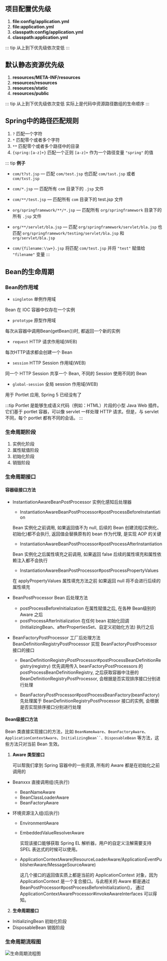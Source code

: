 ## 项目配置优先级
1. **file:config/application.yml**
2. **file:application.yml**
3. **classpath:config/application.yml**
4. **classpath:application.yml**

::: tip
从上到下优先级依次变低
::: 

## 默认静态资源优先级
1. **resources/META-INF/resources**
2. **resources/resources**
3. **resources/static**
4. **resources/public**

::: tip
从上到下优先级依次变低
实际上是代码中资源路径数组的生命顺序
::: 

## Spring中的路径匹配规则

1. `?` 匹配一个字符
2. `*` 匹配零个或者多个字符
3. `**` 匹配零个或者多个路径中的目录
4. `{spring:[a-z]+}` 匹配一个正则 `[a-z]+` 作为一个路径变量 `"spring"` 的值

::: tip
**例子**

* `com/t?st.jsp` — 匹配 `com/test.jsp` 也匹配 `com/tast.jsp` 或者 `com/txst.jsp`

* `com/*.jsp` — 匹配所有 `com` 目录下的 `.jsp` 文件

* `com/**/test.jsp` — 匹配所有 `com` 目录下的 test.jsp 文件

* `org/springframework/**/*.jsp` — 匹配所有 `org/springframework` 目录下的所有 `.jsp` 文件

* `org/**/servlet/bla.jsp` — 匹配 `org/springframework/servlet/bla.jsp` 也匹配 `org/springframework/testing/servlet/bla.jsp` 和 `org/servlet/bla.jsp`

* `com/{filename:\\w+}.jsp` 将匹配 `com/test.jsp` 并将 `"test"` 赋值给 `"filename"` 变量
::: 

## Bean的生命周期

### Bean的作用域
* `singleton` 单例作用域

Bean 在 IOC 容器中仅存在一个实例

* `prototype` 原型作用域

每次从容器中调用Bean(getBean())时, 都返回一个新的实例

* `request` HTTP 请求作用域(WEB)

每次HTTP请求都会创建一个 Bean

* `session` HTTP Session 作用域(WEB)    

同一个 HTTP Session 共享一个 Bean, 不同的 Session 使用不同的 Bean

* `global-session` 全局 session 作用域(WEB)   

用于 Portlet 应用, Spring 5 已经没有了

:::tip
Portlet 是能够生成语义代码（例如：HTML）片段的小型 Java Web 插件。它们基于 portlet 容器，可以像 servlet 一样处理 HTTP 请求。但是，与 servlet 不同，每个 portlet 都有不同的会话。
:::

### 生命周期阶段
1. 实例化阶段
2. 属性赋值阶段
3. 初始化阶段
4. 销毁阶段

### 生命周期接口

#### 容器级接口方法
* InstantiationAwareBeanPostProcessor 实例化感知后处理器
  - InstantiationAwareBeanPostProcessor#postProcessBeforeInstantiation 
  
  Bean 实例化之前调用, 如果返回值不为 null, 后续的 Bean 创建流程(实例化、初始化)都不会执行, 返回值会替换原有的 bean 作为代理, 是实现 AOP 的关键

  - InstantiationAwareBeanPostProcessor#postProcessAfterInstantiation

  Bean 实例化之后属性填充之前调用, 如果返回 false 后续的属性填充和属性依赖注入都不会执行

  - InstantiationAwareBeanPostProcessor#postProcessPropertyValues

  在 applyPropertyValues 属性填充方法之前 如果返回 null 将不会进行后续的属性填充

* BeanPostProcessor Bean 后处理方法
  - postProcessBeforeInitialization 在属性赋值之后, 在各种 Bean级别的 Aware 之后
  - postProcessAfterInitialization 在任何 bean 初始化回调(InitializingBean、afterPropertiesSet、自定义初始化方法) 执行之后

* BeanFactoryPostProcessor 工厂后处理方法
BeanDefinitionRegistryPostProcessor 实现 BeanFactoryPostProcessor 接口的接口

  - BeanDefinitionRegistryPostProcessor#postProcessBeanDefinitionRegistry(registry) 优先调用传入 beanFactoryPostProcessors 的 postProcessBeanDefinitionRegistry, 之后获取容器中注册的 BeanDefinitionRegistryPostProcessor, 会根据是否实现排序接口分别进行处理

  - BeanFactoryPostProcessor#postProcessBeanFactory(beanFactory) 先处理属于 BeanDefinitionRegistryPostProcessor 接口的实例, 会根据是否实现排序接口分别进行处理

#### Bean级接口方法
Bean 类直接实现接口的方法，比如 `BeanNameAware`、`BeanFactoryAware`、`ApplicationContextAware`、`InitializingBean``、DisposableBean` 等方法，这些方法只对当前 Bean 生效。

1. **Aware 类型接口**
    
    可以帮我们拿到 Spring 容器中的一些资源, 所有的 Aware 都是在初始化之前调用的

  * Beanxxx 直接调用组(先执行)
    - BeanNameAware
    - BeanClassLoaderAware
    - BeanFactoryAware 
      
  * 环境资源注入组(后执行)

    - EnvironmentAware
    - EmbeddedValueResolverAware 
    
      实现该接口能够获取 Spring EL 解析器，用户的自定义注解需要支持 SPEL 表达式的时候可以使用。

    - ApplicationContextAware(ResourceLoaderAware/ApplicationEventPublisherAware/MessageSourceAware)
    
      这几个接口的返回值实质上都是当前的 ApplicationContext 对象，因为 ApplicationContext 是一个复合接口。与此相关的 Aware 都是通过BeanPostProcessor#postProcessBeforeInitialization()， 通过 ApplicationContextAwareProcessor#invokeAwareInterfaces 可以得知。
2. **生命周期接口**

  * InitializingBean 初始化阶段
  * DisposableBean 销毁阶段

### 生命周期流程图
![生命周期流程图](https://ling-root-bucket.oss-cn-hangzhou.aliyuncs.com/picgo/3470413121-2abed99e085c254a.webp)